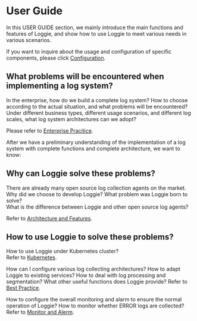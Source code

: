 # User Guide
In this USER GUIDE section, we mainly introduce the main functions and features of Loggie, and show how to use Loggie to meet various needs in various scenarios.

If you want to inquire about the usage and configuration of specific components, please click [Configuration](../reference/index.md).

## What problems will be encountered when implementing a log system?
In the enterprise, how do we build a complete log system? How to choose according to the actual situation, and what problems will be encountered?
Under different business types, different usage scenarios, and different log scales, what log system architectures can we adopt?

Please refer to [Enterprise Pracitice](enterprise-practice/architecture-and-evolution.md).

After we have a preliminary understanding of the implementation of a log system with complete functions and complete architecture, we want to know:

## Why can Loggie solve these problems?
There are already many open source log collection agents on the market. Why did we choose to develop Loggie?
What problem was Loggie born to solve?  
What is the difference between Loggie and other open source log agents?  

Refer to [Architecture and Features](architecture/background.md).

## How to use Loggie to solve these problems?
How to use Loggie under Kubernetes cluster?  
Refer to [Kubernetes](use-in-kubernetes/general-usage.md).
  
How can I configure various log collecting architectures? How to adapt Loggie to existing services? How to deal with log processing and segmentation? What other useful functions does Loggie provide?
Refer to [Best Practice](best-practice/log-enrich.md).

How to configure the overall monitoring and alarm to ensure the normal operation of Loggie? How to monitor whether ERROR logs are collected?
Refer to [Monitor and Alerm](monitor/loggie-monitor.md).
